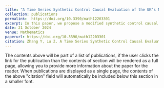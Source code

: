 ```yaml
---
title: "A Time Series Synthetic Control Causal Evaluation of the UK’s Mini-Budget Policy on Stock Market "
collection: publications
permalink:  https://doi.org/10.3390/math12203301
excerpt: In this paper, we propose a modified synthetic control causal analysis for time series data with volatility in terms of absolute value of return outcomes taken into account in constructing the prediction of potential outcomes for time series causal analysis. The consistency property of the synthetic weight parameter estimators is developed theoretically under a time series data-generating process framework. The application to evaluate the UK’s mini-budget policy, announced by the then Chancellor on 23 September 2022, which had significant implications for the stock market, is examined and analysed. Comparisons with traditional synthetic control and synthetic difference in difference (DID) methods for evaluation of the effect of the mini-budget policy on the UK’s stock market are also discussed.
date: 21 October 2024
venue: Mathematics
paperurl: https://doi.org/10.3390/math12203301
citation: Zhang Y, Lu Z. A Time Series Synthetic Control Causal Evaluation of the UK’s Mini-Budget Policy on Stock Market[J]. Mathematics, 2024, 12(20): 3301.
---
```


The contents above will be part of a list of publications, if the user clicks the link for the publication than the contents of section will be rendered as a full page, allowing you to provide more information about the paper for the reader. When publications are displayed as a single page, the contents of the above "citation" field will automatically be included below this section in a smaller font.
